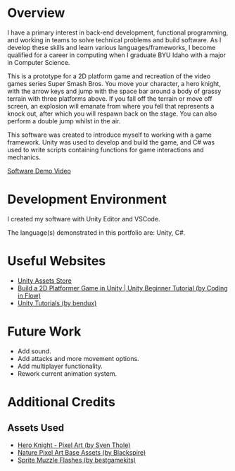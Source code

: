# Overview

I have a primary interest in back-end development, functional programming, and working in teams to solve technical problems and build software. As I develop these skills and learn various languages/frameworks, I become qualified for a career in computing when I graduate BYU Idaho with a major in Computer Science.

This is a prototype for a 2D platform game and recreation of the video games series Super Smash Bros. You move your character, a hero knight, with the arrow keys and jump with the space bar around a body of grassy terrain with three platforms above. If you fall off the terrain or move off screen, an explosion will emanate from where you fell that represents a knock out, after which you will respawn back on the stage. You can also perform a double jump whilst in the air.

This software was created to introduce myself to working with a game framework. Unity was used to develop and build the game, and C# was used to write scripts containing functions for game interactions and mechanics.

[Software Demo Video](https://youtu.be/7ac1odEGgWE)

# Development Environment

I created my software with Unity Editor and VSCode.

The language(s) demonstrated in this portfolio are: Unity, C#.

# Useful Websites

* [Unity Assets Store](https://www.youtube.com/playlist?list=PLrnPJCHvNZuCVTz6lvhR81nnaf1a-b67U)
* [Build a 2D Platformer Game in Unity | Unity Beginner Tutorial (by Coding in Flow)](https://www.youtube.com/playlist?list=PLrnPJCHvNZuCVTz6lvhR81nnaf1a-b67U)
* [Unity Tutorials (by bendux)](https://www.youtube.com/playlist?list=PLyHH_4nd7MkI-jgXnEw3nSVzAqeftSSyM)

# Future Work

* Add sound.
* Add attacks and more movement options.
* Add multiplayer functionality.
* Rework current animation system.

# Additional Credits

## Assets Used

* [Hero Knight - Pixel Art (by Sven Thole)](https://assetstore.unity.com/packages/2d/characters/hero-knight-pixel-art-165188)
* [Nature Pixel Art Base Assets (by Blackspire)](https://assetstore.unity.com/packages/2d/environments/nature-pixel-art-base-assets-free-151370)
* [Sprite Muzzle Flashes (by bestgamekits)](https://assetstore.unity.com/packages/2d/textures-materials/sprite-muzzle-flashes-83068)
